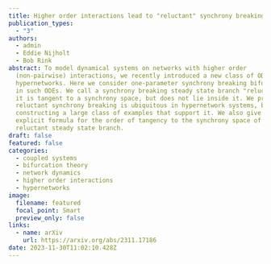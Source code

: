 ```yaml
---
title: Higher order interactions lead to "reluctant" synchrony breaking
publication_types:
  - "3"
authors:
  - admin
  - Eddie Nijholt
  - Bob Rink
abstract: To model dynamical systems on networks with higher order
  (non-pairwise) interactions, we recently introduced a new class of ODEs on
  hypernetworks. Here we consider one-parameter synchrony breaking bifurcations
  in such ODEs. We call a synchrony breaking steady state branch "reluctant" if
  it is tangent to a synchrony space, but does not lie inside it. We prove that
  reluctant synchrony breaking is ubiquitous in hypernetwork systems, by
  constructing a large class of examples that support it. We also give an
  explicit formula for the order of tangency to the synchrony space of a
  reluctant steady state branch.
draft: false
featured: false
categories:
  - coupled systems
  - bifurcation theory
  - network dynamics
  - higher order interactions
  - hypernetworks
image:
  filename: featured
  focal_point: Smart
  preview_only: false
links:
  - name: arXiv
    url: https://arxiv.org/abs/2311.17186
date: 2023-11-30T11:02:10.428Z
---
```

